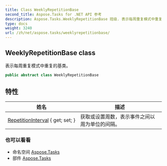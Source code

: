 ```yaml
---
title: Class WeeklyRepetitionBase
second_title: Aspose.Tasks for .NET API 参考
description: Aspose.Tasks.WeeklyRepetitionBase 班级. 表示每周重复模式中重复的基类
type: docs
weight: 3240
url: /zh/net/aspose.tasks/weeklyrepetitionbase/
---
```

## WeeklyRepetitionBase class

表示每周重复模式中重复的基类。

```csharp
public abstract class WeeklyRepetitionBase
```

## 特性

| 姓名 | 描述 |
| --- | --- |
| [RepetitionInterval](../../aspose.tasks/weeklyrepetitionbase/repetitioninterval/) { get; set; } | 获取或设置周数，表示事件之间以周为单位的间隔。 |

### 也可以看看

* 命名空间 [Aspose.Tasks](../../aspose.tasks/)
* 部件 [Aspose.Tasks](../../)



